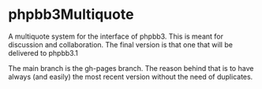 phpbb3Multiquote
================

A multiquote system for the interface of phpbb3. This is meant for discussion and collaboration. The final version is that one that will be delivered to phpbb3.1

The main branch is the gh-pages branch. The reason behind that is to have always (and easily) the most recent version without the need of duplicates.